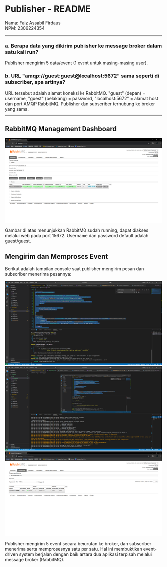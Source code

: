 # Publisher - README

Nama: Faiz Assabil Firdaus  
NPM: 2306224354

---
### a. Berapa data yang dikirim publisher ke message broker dalam satu kali run?
Publisher mengirim 5 data/event (1 event untuk masing-masing user).

### b. URL "amqp://guest:guest@localhost:5672" sama seperti di subscriber, apa artinya?
URL tersebut adalah alamat koneksi ke RabbitMQ. "guest" (depan) = username, "guest" (belakang) = password, "localhost:5672" = alamat host dan port AMQP RabbitMQ. Publisher dan subscriber terhubung ke broker yang sama.

---
## RabbitMQ Management Dashboard

![RabbitMQ Screenshot](./figs/ss1.png)

Gambar di atas menunjukkan RabbitMQ sudah running, dapat diakses melalui web pada port 15672. Username dan password default adalah guest/guest.

## Mengirim dan Memproses Event

Berikut adalah tampilan console saat publisher mengirim pesan dan subscriber menerima pesannya:

![screenshot_publisher](./figs/ss3.png)
![screenshot_subscriber](./figs/ss2.png)
![screenshot_rabbitmq](./figs/ss4.png)

Publisher mengirim 5 event secara berurutan ke broker, dan subscriber menerima serta memprosesnya satu per satu. Hal ini membuktikan event-driven system berjalan dengan baik antara dua aplikasi terpisah melalui message broker (RabbitMQ).
